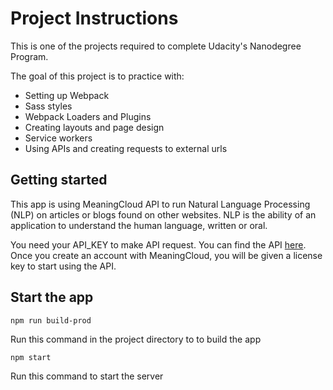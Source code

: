# Project Instructions

This is one of the projects required to complete Udacity's Nanodegree Program.

The goal of this project is to practice with:

- Setting up Webpack
- Sass styles
- Webpack Loaders and Plugins
- Creating layouts and page design
- Service workers
- Using APIs and creating requests to external urls

## Getting started

This app is using MeaningCloud API to run Natural Language Processing (NLP) on articles or blogs found on other websites. NLP is the ability of an application to understand the human language, written or oral.

You need your API_KEY to make API request. You can find the API [here](https://www.meaningcloud.com/developer/sentiment-analysishere). Once you create an account with MeaningCloud, you will be given a license key to start using the API.

## Start the app

```
npm run build-prod
```

Run this command in the project directory to to build the app

```
npm start
```

Run this command to start the server
